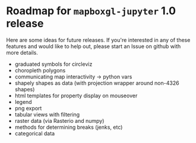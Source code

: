 # Roadmap for `mapboxgl-jupyter` 1.0 release

Here are some ideas for future releases. If you're
interested in any of these features and would like to help out,
please start an Issue on github with more details.

- graduated symbols for circleviz
- choropleth polygons
- communicating map interactivity → python vars
- shapely shapes as data (with projection wrapper around non-4326 shapes)
- html templates for property display on mouseover
- legend
- png export
- tabular views with filtering
- raster data (via Rasterio and numpy)
- methods for determining breaks (jenks, etc)
- categorical data
